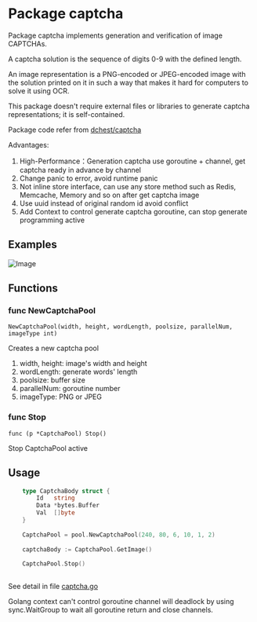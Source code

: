 Package captcha
=====================

Package captcha implements generation and verification of image
CAPTCHAs.

A captcha solution is the sequence of digits 0-9 with the defined length.

An image representation is a PNG-encoded or JPEG-encoded  image with the solution printed on
it in such a way that makes it hard for computers to solve it using OCR.

This package doesn't require external files or libraries to generate captcha
representations; it is self-contained.

Package code refer from [dchest/captcha](https://github.com/dchest/captcha)

Advantages:

1. High-Performance：Generation captcha use goroutine + channel,  get captcha ready in advance by channel
2. Change panic to error, avoid runtime panic
3. Not inline store interface, can use any store method such as Redis, Memcache, Memory and so on after get captcha image
4. Use uuid instead of original random id avoid conflict
5. Add Context to control generate captcha goroutine, can stop generate programming active


Examples
--------

![Image](https://github.com/xkeyideal/captcha/raw/master/image/exampleimage.png)

Functions
---------

### func NewCaptchaPool

	NewCaptchaPool(width, height, wordLength, poolsize, parallelNum, imageType int)

Creates a new captcha pool

1. width, height: image's width and height
2. wordLength: generate words' length
3. poolsize: buffer size
4. parallelNum: goroutine number
5. imageType: PNG or JPEG

### func Stop

	func (p *CaptchaPool) Stop()

Stop CaptchaPool active

Usage
--------
```go
    type CaptchaBody struct {
    	Id   string
    	Data *bytes.Buffer
    	Val  []byte
    }
    
    CaptchaPool = pool.NewCaptchaPool(240, 80, 6, 10, 1, 2)
    
    captchaBody := CaptchaPool.GetImage()
	
	CaptchaPool.Stop()
    
```
See detail in file [captcha.go](https://github.com/xkeyideal/captcha/blob/master/captcha.go)

Golang context can't control goroutine channel will deadlock by using sync.WaitGroup to wait all goroutine return and close channels.
